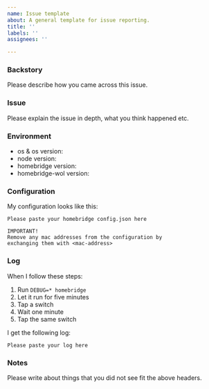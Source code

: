 ```yaml
---
name: Issue template
about: A general template for issue reporting.
title: ''
labels: ''
assignees: ''

---
```


### Backstory
Please describe how you came across this issue.

### Issue
Please explain the issue in depth, what you think happened etc.

### Environment
* os & os version:
* node version:
* homebridge version:
* homebridge-wol version:

### Configuration
My configuration looks like this:
```
Please paste your homebridge config.json here

IMPORTANT!
Remove any mac addresses from the configuration by 
exchanging them with <mac-address>
```

### Log
When I follow these steps:
1. Run `DEBUG=* homebridge`
2. Let it run for five minutes
3. Tap a switch
4. Wait one minute
5. Tap the same switch

I get the following log:
```
Please paste your log here
```

### Notes
Please write about things that you did not see fit the above headers.
